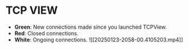 # TCP VIEW
- **Green**: New connections made since you launched TCPView.
- **Red**: Closed connections.
- **White**: Ongoing connections.
![[20250123-2058-00.4105203.mp4]]
